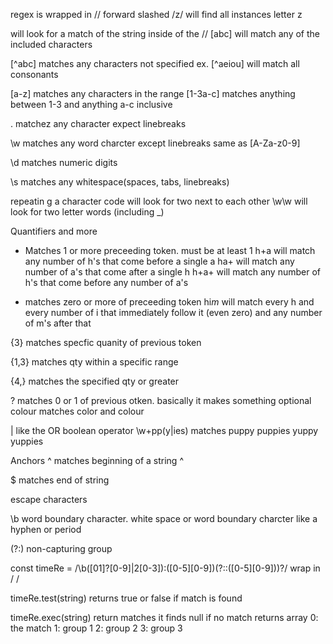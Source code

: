 regex is wrapped in // forward slashed 
/z/
will find all instances letter z

will look for a match of the string inside of the //
[abc] will match any of the included characters

[^abc]  matches any characters not specified
ex. [^aeiou] will match all consonants 

[a-z] matches any characters in the range
[1-3a-c] matches anything between 1-3 and anything a-c inclusive

. matchez any character expect linebreaks 

\w matches any word charcter except linebreaks 
same as [A-Za-z0-9]


\d matches numeric digits 


\s matches any whitespace(spaces, tabs, linebreaks)


repeatin g a character code will look for two next to each other 
\w\w will look for two letter words (including _)

Quantifiers and more

+ Matches 1 or more preceeding token. must be at least 1
h+a will match any number of h's that come before a single a
ha+ will match any number of a's that come after a single h
h+a+ will match any number of h's that come before any number of a's


* matches zero or more of preceeding token
hi*m* will match every h and every number of i that immediately follow it (even zero) and any number of m's after that


{3} matches specfic quanity of previous token

{1,3} matches qty within a specific range

{4,} matches the specified qty or greater

? matches 0 or 1 of previous otken. basically it makes something optional 
colour matches color and colour


|
like the OR boolean operator 
\w+pp(y|ies) matches puppy puppies yuppy yuppies

Anchors
^ matches beginning of a string
^


$ matches end of string 

escape characters


\b word boundary character. white space or word boundary charcter like a hyphen or period

(?:)
non-capturing group


const timeRe = /\b([01]?[0-9]|2[0-3]):([0-5][0-9])(?::([0-5][0-9]))?/
wrap in / / 

timeRe.test(string)
returns true or false if match is found 


timeRe.exec(string) 
return matches it finds
null if no match
returns array 
0: the match
1: group 1
2: group 2
3: group 3